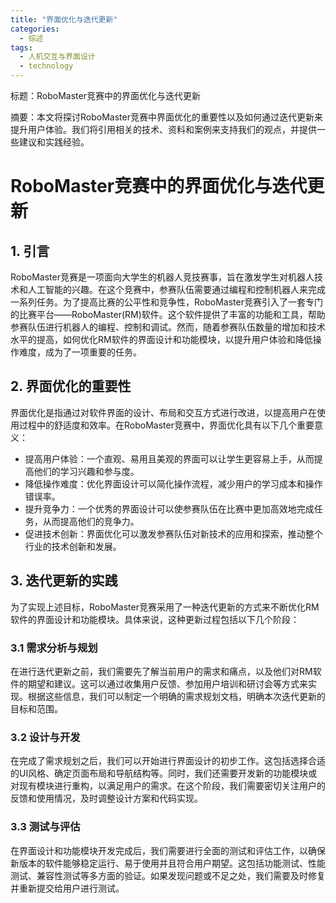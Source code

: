 ```yaml
---  
title: "界面优化与迭代更新"  
categories:  
  - 综述  
tags: 
  - 人机交互与界面设计 
  - technology  
---  
```


标题：RoboMaster竞赛中的界面优化与迭代更新

摘要：本文将探讨RoboMaster竞赛中界面优化的重要性以及如何通过迭代更新来提升用户体验。我们将引用相关的技术、资料和案例来支持我们的观点，并提供一些建议和实践经验。

# RoboMaster竞赛中的界面优化与迭代更新

## 1. 引言

RoboMaster竞赛是一项面向大学生的机器人竞技赛事，旨在激发学生对机器人技术和人工智能的兴趣。在这个竞赛中，参赛队伍需要通过编程和控制机器人来完成一系列任务。为了提高比赛的公平性和竞争性，RoboMaster竞赛引入了一套专门的比赛平台——RoboMaster(RM)软件。这个软件提供了丰富的功能和工具，帮助参赛队伍进行机器人的编程、控制和调试。然而，随着参赛队伍数量的增加和技术水平的提高，如何优化RM软件的界面设计和功能模块，以提升用户体验和降低操作难度，成为了一项重要的任务。

## 2. 界面优化的重要性

界面优化是指通过对软件界面的设计、布局和交互方式进行改进，以提高用户在使用过程中的舒适度和效率。在RoboMaster竞赛中，界面优化具有以下几个重要意义：

- 提高用户体验：一个直观、易用且美观的界面可以让学生更容易上手，从而提高他们的学习兴趣和参与度。
- 降低操作难度：优化界面设计可以简化操作流程，减少用户的学习成本和操作错误率。
- 提升竞争力：一个优秀的界面设计可以使参赛队伍在比赛中更加高效地完成任务，从而提高他们的竞争力。
- 促进技术创新：界面优化可以激发参赛队伍对新技术的应用和探索，推动整个行业的技术创新和发展。

## 3. 迭代更新的实践

为了实现上述目标，RoboMaster竞赛采用了一种迭代更新的方式来不断优化RM软件的界面设计和功能模块。具体来说，这种更新过程包括以下几个阶段：

### 3.1 需求分析与规划

在进行迭代更新之前，我们需要先了解当前用户的需求和痛点，以及他们对RM软件的期望和建议。这可以通过收集用户反馈、参加用户培训和研讨会等方式来实现。根据这些信息，我们可以制定一个明确的需求规划文档，明确本次迭代更新的目标和范围。

### 3.2 设计与开发

在完成了需求规划之后，我们可以开始进行界面设计的初步工作。这包括选择合适的UI风格、确定页面布局和导航结构等。同时，我们还需要开发新的功能模块或对现有模块进行重构，以满足用户的需求。在这个阶段，我们需要密切关注用户的反馈和使用情况，及时调整设计方案和代码实现。

### 3.3 测试与评估

在界面设计和功能模块开发完成后，我们需要进行全面的测试和评估工作，以确保新版本的软件能够稳定运行、易于使用并且符合用户期望。这包括功能测试、性能测试、兼容性测试等多方面的验证。如果发现问题或不足之处，我们需要及时修复并重新提交给用户进行测试。 
